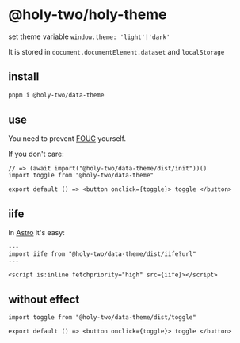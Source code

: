 # @holy-two/holy-theme

set theme variable `window.theme: 'light'|'dark'`

It is stored in `document.documentElement.dataset` and `localStorage`

## install

```bash
pnpm i @holy-two/data-theme
```

## use

You need to prevent [FOUC](https://en.wikipedia.org/wiki/Flash_of_unstyled_content) yourself.

If you don't care:

```tsx
// => (await import("@holy-two/data-theme/dist/init"))()
import toggle from "@holy-two/data-theme"

export default () => <button onclick={toggle}> toggle </button>
```

## iife

In [Astro](https://astro.build/) it's easy:

```astro
---
import iife from "@holy-two/data-theme/dist/iife?url"
---

<script is:inline fetchpriority="high" src={iife}></script>
```

## without effect

```tsx
import toggle from "@holy-two/data-theme/dist/toggle"

export default () => <button onclick={toggle}> toggle </button>
```
